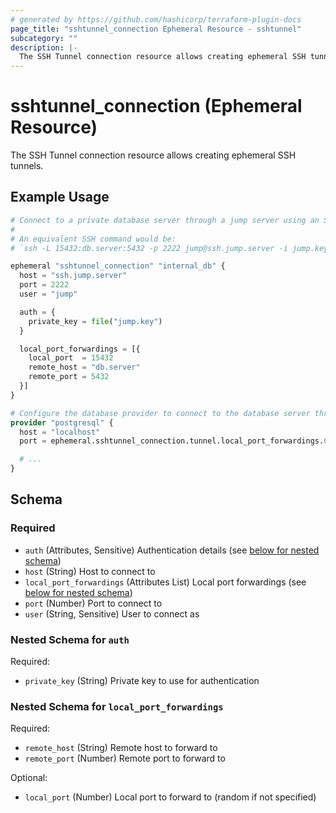 ```yaml
---
# generated by https://github.com/hashicorp/terraform-plugin-docs
page_title: "sshtunnel_connection Ephemeral Resource - sshtunnel"
subcategory: ""
description: |-
  The SSH Tunnel connection resource allows creating ephemeral SSH tunnels.
---
```


# sshtunnel_connection (Ephemeral Resource)

The SSH Tunnel connection resource allows creating ephemeral SSH tunnels.

## Example Usage

```terraform
# Connect to a private database server through a jump server using an SSH tunnel.
#
# An equivalent SSH command would be:
# `ssh -L 15432:db.server:5432 -p 2222 jump@ssh.jump.server -i jump.key`

ephemeral "sshtunnel_connection" "internal_db" {
  host = "ssh.jump.server"
  port = 2222
  user = "jump"

  auth = {
    private_key = file("jump.key")
  }

  local_port_forwardings = [{
    local_port  = 15432
    remote_host = "db.server"
    remote_port = 5432
  }]
}

# Configure the database provider to connect to the database server through the SSH tunnel.
provider "postgresql" {
  host = "localhost"
  port = ephemeral.sshtunnel_connection.tunnel.local_port_forwardings.0.local_port

  # ...
}
```

<!-- schema generated by tfplugindocs -->
## Schema

### Required

- `auth` (Attributes, Sensitive) Authentication details (see [below for nested schema](#nestedatt--auth))
- `host` (String) Host to connect to
- `local_port_forwardings` (Attributes List) Local port forwardings (see [below for nested schema](#nestedatt--local_port_forwardings))
- `port` (Number) Port to connect to
- `user` (String, Sensitive) User to connect as

<a id="nestedatt--auth"></a>
### Nested Schema for `auth`

Required:

- `private_key` (String) Private key to use for authentication


<a id="nestedatt--local_port_forwardings"></a>
### Nested Schema for `local_port_forwardings`

Required:

- `remote_host` (String) Remote host to forward to
- `remote_port` (Number) Remote port to forward to

Optional:

- `local_port` (Number) Local port to forward to (random if not specified)
